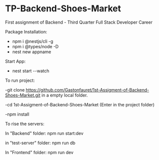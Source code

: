 # TP-Backend-Shoes-Market
First assignment of Backend  - Third Quarter Full Stack Developer Career

Package Installation:

- npm i @nestjs/cli -g
- npm i @types/node -D
- nest new appname

Start App:

- nest start --watch

To run project: 

-git clone https://github.com/Gastonfauret/1st-Assigment-of-Backend-Shoes-Market.git in a empty local folder.

-cd 1st-Assigment-of-Backend-Shoes-Market (Enter in the project folder)

-npm install


To rise the servers:

In "Backend" folder: npm run start:dev

in "test-server" folder: npm run db

In "Frontend" folder: npm run dev

